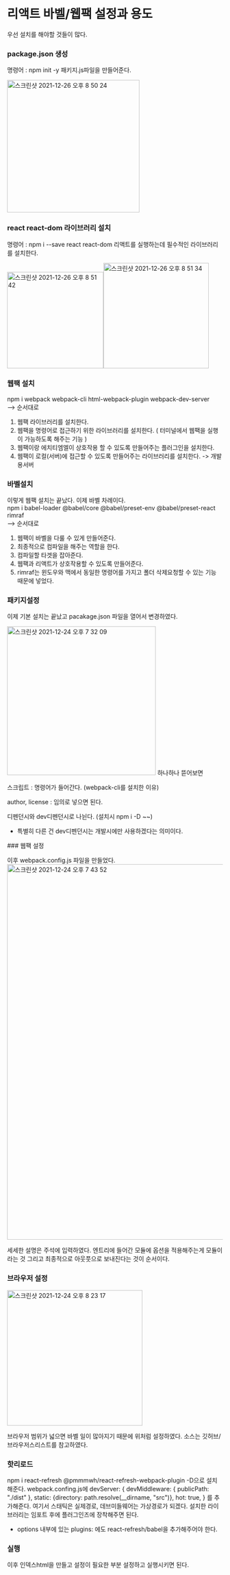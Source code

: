 # 리액트 바벨/웹팩 설정과 용도

우선 설치를 해야할 것들이 많다.

### package.json 생성
명령어 : npm init -y 
패키지.js파일을 만들어준다.

<img width="309" alt="스크린샷 2021-12-26 오후 8 50 24" src="https://user-images.githubusercontent.com/86910922/147407086-cd426f55-1c87-4284-b5f3-ec8aaf88fc8a.png">

### react react-dom 라이브러리 설치
명령어 : npm i --save react react-dom
리액트를 실행하는데 필수적인 라이브러리를 설치한다.

<img width="225" alt="스크린샷 2021-12-26 오후 8 51 42" src="https://user-images.githubusercontent.com/86910922/147407138-0856c218-6b7e-482e-94ea-8db58737df4c.png"><img width="246" alt="스크린샷 2021-12-26 오후 8 51 34" src="https://user-images.githubusercontent.com/86910922/147407140-c8ce2e57-5585-403e-8232-10c0c7505037.png">

### 웹팩 설치
npm i webpack webpack-cli html-webpack-plugin webpack-dev-server<br>
--> 순서대로 
1. 웹팩 라이브러리를 설치한다. 
2. 웹팩을 명령어로 접근하기 위한 라이브러리를 설치한다. ( 터미널에서 웹팩을 실행이 가능하도록 해주는 기능 )
3. 웹팩이랑 에치티엠엘이 상호작용 할 수 있도록 만들어주는 플러그인을 설치한다. 
4. 웹팩이 로컬(서버)에 접근할 수 있도록 만들어주는 라이브러리를 설치한다. -> 개발용서버
### 바벨설치
이렇게 웹팩 설치는 끝났다. 이제 바벨 차례이다.<br>
npm i babel-loader @babel/core @babel/preset-env @babel/preset-react rimraf<br>
--> 순서대로
1. 웹팩이 바벨을 다룰 수 있게 만들어준다.
2. 최종적으로 컴파일을 해주는 역할을 한다.
3. 컴파일할 타겟을 잡아준다.
4. 웹팩과 리액트가 상호작용할 수 있도록 만들어준다.
5. rimraf는 윈도우와 맥에서 동일한 명령어를 가지고 폴더 삭제요청할 수 있는 기능 때문에 넣었다.
### 패키지설정
이제 기본 설치는 끝났고 pacakage.json 파일을 열어서 변경하였다.

<img width="347" alt="스크린샷 2021-12-24 오후 7 32 09" src="https://user-images.githubusercontent.com/86910922/147345232-d3362249-7772-4ba4-8b34-5f9d36e2dee4.png"> 
<span>하나하나 뜯어보면
  
  스크립트 : 명령어가 들어간다. (webpack-cli를 설치한 이유) 
  
  author, license : 임의로 넣으면 된다.
  
  디펜던시와 dev디펜던시로 나뉜다. (설치시  npm i -D ~~)
  - 특별히 다른 건 dev디펜던시는 개발시에만 사용하겠다는 의미이다.
</span>
### 웹팩 설정

이후 webpack.config.js 파일을 만들었다.
<img width="876" alt="스크린샷 2021-12-24 오후 7 43 52" src="https://user-images.githubusercontent.com/86910922/147346041-29545e2f-c380-46b2-a430-49cf61c935aa.png">

세세한 설명은 주석에 입력하였다.
엔트리에 들어간 모듈에 옵션을 적용해주는게 모듈이라는 것 그리고 최종적으로 아웃풋으로 보내진다는 것이 순서이다.

### 브라우저 설정

<img width="316" alt="스크린샷 2021-12-24 오후 8 23 17" src="https://user-images.githubusercontent.com/86910922/147348774-24b55587-09cf-4661-b181-6bd0c2dfc99a.png">

브라우저 범위가 넓으면 바벨 일이 많아지기 때문에 위처럼 설정하였다. 소스는 깃허브/브라우저스리스트를 참고하였다.


### 핫리로드

npm i react-refresh @pmmmwh/react-refresh-webpack-plugin -D으로 설치해준다.
webpack.confing.js에
devServer: {
        devMiddleware: { publicPath: "./dist" },
        static: {directory: path.resolve(__dirname, "src")},
        hot: true,
    }
를 추가해준다.
여기서 스태틱은 실제경로, 데브미들웨어는 가상경로가 되겠다.
설치한 라이브러리는 임포트 후에 플러그인즈에 장착해주면 된다.
+ options 내부에 있는 plugins: 에도 react-refresh/babel을 추가해주어야 한다.


### 실행
이후 인덱스html을 만들고 설정이 필요한 부분 설정하고 실행시키면 된다.
